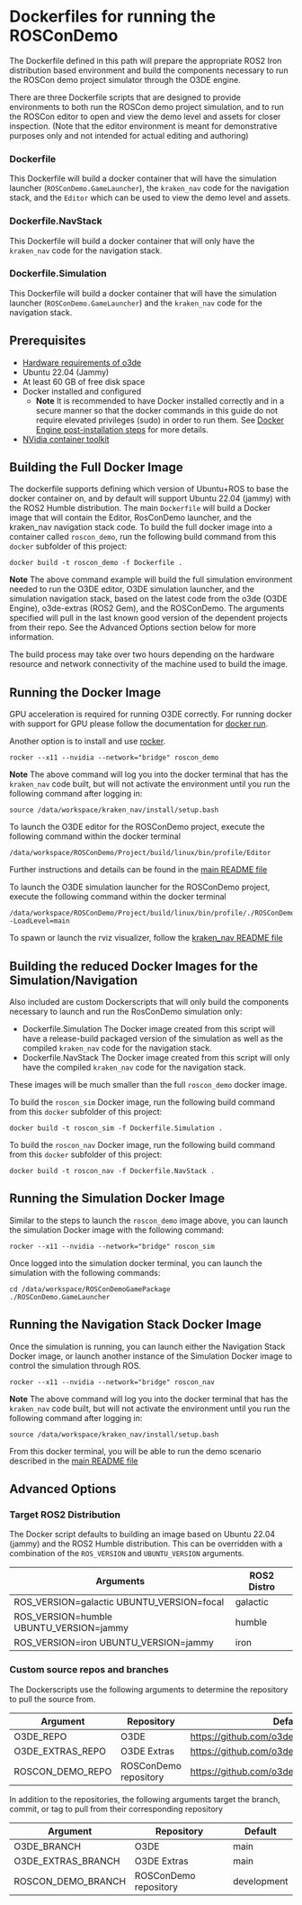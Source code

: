 # Dockerfiles for running the ROSConDemo

The Dockerfile defined in this path will prepare the appropriate ROS2 Iron distribution based environment and build the components necessary to run the ROSCon demo project simulator through the O3DE engine.

There are three Dockerfile scripts that are designed to provide environments to both run the ROSCon demo project simulation, and to run the ROSCon editor to open and view the demo level and assets for closer inspection. (Note that the editor environment is meant for demonstrative purposes only and not intended for actual editing and authoring)

### Dockerfile
This Dockerfile will build a docker container that will have the simulation launcher (`ROSConDemo.GameLauncher`), the `kraken_nav` code for the navigation stack, and the `Editor` which can be used to view the demo level and assets.

### Dockerfile.NavStack
This Dockerfile will build a docker container that will only have the `kraken_nav` code for the navigation stack.

### Dockerfile.Simulation
This Dockerfile will build a docker container that will have the simulation launcher (`ROSConDemo.GameLauncher`) and the `kraken_nav` code for the navigation stack.


## Prerequisites

* [Hardware requirements of o3de](https://www.o3de.org/docs/welcome-guide/requirements/)
* Ubuntu 22.04 (Jammy)
* At least 60 GB of free disk space
* Docker installed and configured
  * **Note** It is recommended to have Docker installed correctly and in a secure manner so that the docker commands in this guide do not require elevated privileges (sudo) in order to run them. See [Docker Engine post-installation steps](https://docs.docker.com/engine/install/linux-postinstall/) for more details.
* [NVidia container toolkit](https://docs.nvidia.com/datacenter/cloud-native/container-toolkit/install-guide.html#docker)


## Building the Full Docker Image

The dockerfile supports defining which version of Ubuntu+ROS to base the docker container on, and by default will support Ubuntu 22.04 (jammy) with the ROS2 Humble distribution. The main `Dockerfile` will build a Docker image that will contain the Editor, RosConDemo launcher, and the kraken_nav navigation stack code. To build the full docker image into a container called `roscon_demo`, run the following build command from this `docker` subfolder of this project:

```
docker build -t roscon_demo -f Dockerfile .
```

**Note** 
The above command example will build the full simulation environment needed to run the O3DE editor, O3DE simulation launcher, and the simulation navigation stack, based on the latest code from the o3de (O3DE Engine), o3de-extras (ROS2 Gem), and the ROSConDemo. The arguments specified will pull in the last known good version of the dependent projects from their repo. See the Advanced Options section below for more information.

The build process may take over two hours depending on the hardware resource and network connectivity of the machine used to build the image.


## Running the Docker Image

GPU acceleration is required for running O3DE correctly. For running docker with support for GPU please follow the documentation for [docker run](https://docs.docker.com/engine/reference/commandline/run/).

Another option is to install and use [rocker](https://github.com/osrf/rocker).

```
rocker --x11 --nvidia --network="bridge" roscon_demo
```

**Note**
The above command will log you into the docker terminal that has the `kraken_nav` code built, but will not activate the environment until you run the following command after logging in:
```
source /data/workspace/kraken_nav/install/setup.bash
```

To launch the O3DE editor for the ROSConDemo project, execute the following command within the docker terminal

```
/data/workspace/ROSConDemo/Project/build/linux/bin/profile/Editor
```

Further instructions and details can be found in the [main README file](https://github.com/o3de/ROSConDemo/blob/development/README.md#running-the-demo-scenario)

To launch the O3DE simulation launcher for the ROSConDemo project, execute the following command within the docker terminal

```
/data/workspace/ROSConDemo/Project/build/linux/bin/profile/./ROSConDemo.GameLauncher -LoadLevel=main
```

To spawn or launch the rviz visualizer, follow the [kraken_nav README file](https://github.com/o3de/ROSConDemo/blob/development/kraken_nav/README.md#running-simulation)


## Building the reduced Docker Images for the Simulation/Navigation
Also included are custom Dockerscripts that will only build the components necessary to launch and run the RosConDemo simulation only:

* Dockerfile.Simulation
  The Docker image created from this script will have a release-build packaged version of the simulation as well as the compiled `kraken_nav` code for the navigation stack.
* Dockerfile.NavStack
  The Docker image created from this script will only have the compiled `kraken_nav` code for the navigation stack.

These images will be much smaller than the full `roscon_demo` docker image. 

To build the `roscon_sim` Docker image, run the following build command from this `docker` subfolder of this project:

```
docker build -t roscon_sim -f Dockerfile.Simulation .
```

To build the `roscon_nav` Docker image, run the following build command from this `docker` subfolder of this project:

```
docker build -t roscon_nav -f Dockerfile.NavStack .
```

## Running the Simulation Docker Image

Similar to the steps to launch the `roscon_demo` image above, you can launch the simulation Docker image with the following command:

```
rocker --x11 --nvidia --network="bridge" roscon_sim
```

Once logged into the simulation docker terminal, you can launch the simulation with the following commands:

```
cd /data/workspace/ROSConDemoGamePackage
./ROSConDemo.GameLauncher
```

## Running the Navigation Stack Docker Image

Once the simulation is running, you can launch either the Navigation Stack Docker image, or launch another instance of the Simulation Docker image to control the simulation through ROS.

```
rocker --x11 --nvidia --network="bridge" roscon_nav
```

**Note**
The above command will log you into the docker terminal that has the `kraken_nav` code built, but will not activate the environment until you run the following command after logging in:
```
source /data/workspace/kraken_nav/install/setup.bash
```

From this docker terminal, you will be able to run the demo scenario described in the [main README file](https://github.com/o3de/ROSConDemo/blob/development/README.md#running-the-demo-scenario)


## Advanced Options

### Target ROS2 Distribution
The Docker script defaults to building an image based on Ubuntu 22.04 (jammy) and the ROS2 Humble distribution. This can be overridden with a combination of the `ROS_VERSION` and `UBUNTU_VERSION` arguments.

| Arguments                                 | ROS2 Distro   |
|-------------------------------------------|---------------|
| ROS_VERSION=galactic UBUNTU_VERSION=focal | galactic      |
| ROS_VERSION=humble   UBUNTU_VERSION=jammy | humble        |
| ROS_VERSION=iron     UBUNTU_VERSION=jammy | iron          |

### Custom source repos and branches

The Dockerscripts use the following arguments to determine the repository to pull the source from. 

| Argument              | Repository                       | Default                                            |
|-----------------------|----------------------------------|----------------------------------------------------|
| O3DE_REPO             | O3DE                             | https://github.com/o3de/o3de.git                   |
| O3DE_EXTRAS_REPO      | O3DE Extras                      | https://github.com/o3de/o3de-extras.git            |
| ROSCON_DEMO_REPO      | ROSConDemo repository            | https://github.com/o3de/RobotVacuumSample          |


In addition to the repositories, the following arguments target the branch, commit, or tag to pull from their corresponding repository

| Argument                | Repository                       | Default                |
|-------------------------|----------------------------------|------------------------|
| O3DE_BRANCH             | O3DE                             | main                   |
| O3DE_EXTRAS_BRANCH      | O3DE Extras                      | main                   |
| ROSCON_DEMO_BRANCH      | ROSConDemo repository            | development            |

